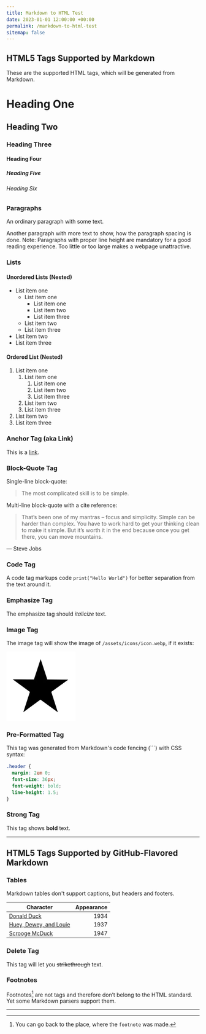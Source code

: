 ```yaml
---
title: Markdown to HTML Test
date: 2023-01-01 12:00:00 +00:00
permalink: /markdown-to-html-test
sitemap: false
---
```

## HTML5 Tags Supported by Markdown

These are the supported HTML tags, which will be generated from Markdown.

# Heading One
## Heading Two
### Heading Three
#### Heading Four
##### Heading Five
###### Heading Six

### Paragraphs

An ordinary paragraph with some text.

Another paragraph with more text to show, how the paragraph spacing is done. Note: Paragraphs with proper line height are mandatory for a good reading experience. Too little or too large makes a webpage unattractive.

### Lists

#### Unordered Lists (Nested)

- List item one
  - List item one
    - List item one
    - List item two
    - List item three
  - List item two
  - List item three
- List item two
- List item three

#### Ordered List (Nested)

1. List item one
   1. List item one
      1. List item one
      2. List item two
      3. List item three
   2. List item two
   3. List item three
2. List item two
3. List item three

### Anchor Tag (aka Link)

This is a [link](https://example.com/).

### Block-Quote Tag

Single-line block-quote:

> The most complicated skill is to be simple.

Multi-line block-quote with a cite reference:

> That’s been one of my mantras – focus and simplicity. Simple can be harder than complex. You have to work hard to get your thinking clean to make it simple. But it’s worth it in the end because once you get there, you can move mountains.

— Steve Jobs

### Code Tag

A code tag markups code `print("Hello World")` for better separation from the text around it.

### Emphasize Tag

The emphasize tag should *italicize* text.

### Image Tag

The image tag will show the image of `/assets/icons/icon.webp`, if it exists:

![Image Alt Text](/assets/icons/icon.webp "Image Title Text")

### Pre-Formatted Tag

This tag was generated from Markdown's code fencing (```) with CSS syntax:

```css
.header {
  margin: 2em 0;
  font-size: 36px;
  font-weight: bold;
  line-height: 1.5;
}
```

### Strong Tag

This tag shows **bold** text.

---

## HTML5 Tags Supported by GitHub-Flavored Markdown

### Tables

Markdown tables don't support captions, but headers and footers.

| Character                                                                      | Appearance |
| ------------------------------------------------------------------------------ | ----------:|
| [Donald Duck](https://en.wikipedia.org/wiki/Donald_Duck)                       |       1934 |
| [Huey, Dewey, and Louie](https://en.wikipedia.org/wiki/Huey,_Dewey,_and_Louie) |       1937 |
| [Scrooge McDuck](https://en.wikipedia.org/wiki/Scrooge_McDuck)                 |       1947 |

### Delete Tag

This tag will let you ~~strikethrough~~ text.

### Footnotes

Footnotes[^1] are not tags and therefore don’t belong to the HTML standard. Yet some Markdown parsers support them.

---

[^1]: You can go back to the place, where the `footnote` was made.
